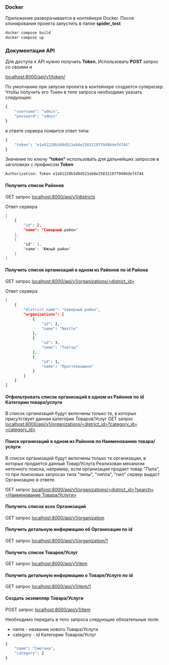 ### Docker
Приложение разворачивается в контейнере Docker. После клонирования проекта запустить в папке **spider_test**
```sh
docker compose build
docker compose up
```

### Документация API

Для доступа к API нужно получить **Token**. 
Использовать **POST** запрос со своими <username> и <password>

[localhost:8000/api/v1/token/](localhost:8000/api/v1/token/)

По умолчанию при запуске проекта в контейнере создается суперюзер. 
Чтобы получить его Токен в теле запроса необходимо указать следующее:
```sh
{
    "username": "admin",
    "password": "admin"
}
```
в ответе сервера появится ответ типа:
```sh
{
    "token": "e1e81228b3d8d521eb8e25832197f9486def4744"
}
```
Значение по ключу **"token"** использовать для дальнейших запросов в заголовках с префиксом **Token**
```sh
Authorization: Token e1e81228b3d8d521eb8e25832197f9486def4744
```
#### Получить список Районов
GET запрос
[localhost:8000/api/v1/districts](localhost:8000/api/v1/districts)

Ответ сервера
```sh
[
    {
        "id": 2,
        "name": "Северный район"
    },
    {
        "id": 1,
        "name": "Южный район"
    }
]
```

#### Получить список организаций в одном из Районов по id Района
GET запрос
[localhost:8000/api/v1/organizations/<district_id>](localhost:8000/api/v1/districts)

Ответ сервера
```sh
[
    {
        "district_name": "Северный район",
        "organizations": [
            {
                "id": 2,
                "name": "Nestle"
            },
            {
                "id": 3,
                "name": "Toolsы"
            },
            {
                "id": 1,
                "name": "Простоквашино"
            }
        ]
    }
]
```

#### Отфильтровать список организаций в одном из Районов по id Категории товара/услуги
В список организаций будут включены только те, в которых присутствует данная категория Товаров/Услуг
GET запрос
[localhost:8000/api/v1/organizations/<district_id>?category_id=<category_id>]()

#### Поиск организаций в одном из Районов по Наименованию товара/услуги
В список организаций будут включены только те организации, в которых продается данный  Товар/Услуга
Реализован механизм неточного поиска, например, если организации продает товар "Пила", то при поисковых запросах типа "пилы", "пипла", "пил" сервер выдаст Организацию в ответе.

GET запрос
[localhost:8000/api/v1/organizations/<district_id>?search=<Наименование Товара/Услуги>]()

#### Получить список всех Организаций
GET запрос
[localhost:8000/api/v1/organization]()

#### Получить детальную информацию об Организации по id
GET запрос
[localhost:8000/api/v1/organization/1]()

#### Получить список Товаров/Услуг
GET запрос
[localhost:8000/api/v1/item]()

#### Получить детальную информацию о Товаре/Услуге по id
GET запрос
[localhost:8000/api/v1/item/1]()

#### Создать экземпляр Товара/Услуги
POST запрос
[localhost:8000/api/v1/item]()

Необходимо передать в тело запроса следующие обязательные поля:
- name - название нового Товара/Услуги
- category - id Категории Товаров/Услуг
```sh
{
    "name": "Сметана",
    "category": 2
}
```